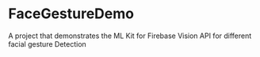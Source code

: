 # FaceGestureDemo
A project that demonstrates the ML Kit for Firebase Vision API for different facial gesture Detection 
